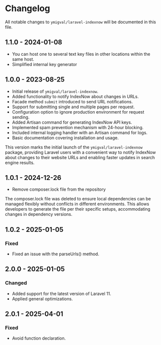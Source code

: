 # Changelog

All notable changes to `ymigval/laravel-indexnow` will be documented in this file.

## 1.1.0 - 2024-01-08

- You can host one to several text key files in other locations within the same host.
- Simplified internal key generator

## 1.0.0 - 2023-08-25

- Initial release of `ymigval/laravel-indexnow`.
- Added functionality to notify IndexNow about changes in URLs.
- Facade method `submit` introduced to send URL notifications.
- Support for submitting single and multiple pages per request.
- Configuration option to ignore production environment for request sending.
- Added Artisan command for generating IndexNow API keys.
- Implemented spam prevention mechanism with 24-hour blocking.
- Included internal logging handler with an Artisan command for logs.
- Basic documentation covering installation and usage.

This version marks the initial launch of the `ymigval/laravel-indexnow` package, providing Laravel users with a convenient way to notify IndexNow about changes to their website URLs and enabling faster updates in search engine results.


## 1.0.1 - 2024-12-26

- Remove composer.lock file from the repository

The composer.lock file was deleted to ensure local dependencies can be managed flexibly without conflicts in different environments. This allows developers to generate the file per their specific setups, accommodating changes in dependency versions.

## 1.0.2 - 2025-01-05

### Fixed
- Fixed an issue with the parseUrls() method.

## 2.0.0 - 2025-01-05

### Changed
- Added support for the latest version of Laravel 11.
- Applied general optimizations.

## 2.0.1 - 2025-04-01

### Fixed
-  Avoid function declaration.

